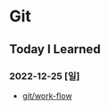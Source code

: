 # Git

## Today I Learned

### 2022-12-25 [일]
- [git/work-flow](https://github.com/xxx-sj/Today_I_Learned/blob/master/Git/branch-strategy/work-flow/git-flow.md)
